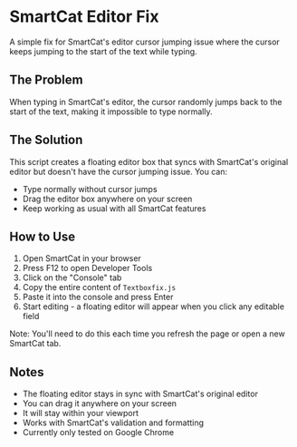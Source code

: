 # SmartCat Editor Fix

A simple fix for SmartCat's editor cursor jumping issue where the cursor keeps jumping to the start of the text while typing.

## The Problem
When typing in SmartCat's editor, the cursor randomly jumps back to the start of the text, making it impossible to type normally.

## The Solution
This script creates a floating editor box that syncs with SmartCat's original editor but doesn't have the cursor jumping issue. You can:
- Type normally without cursor jumps
- Drag the editor box anywhere on your screen
- Keep working as usual with all SmartCat features

## How to Use
1. Open SmartCat in your browser
2. Press F12 to open Developer Tools
3. Click on the "Console" tab
4. Copy the entire content of `Textboxfix.js`
5. Paste it into the console and press Enter
6. Start editing - a floating editor will appear when you click any editable field

Note: You'll need to do this each time you refresh the page or open a new SmartCat tab.

## Notes
- The floating editor stays in sync with SmartCat's original editor
- You can drag it anywhere on your screen
- It will stay within your viewport
- Works with SmartCat's validation and formatting
- Currently only tested on Google Chrome
